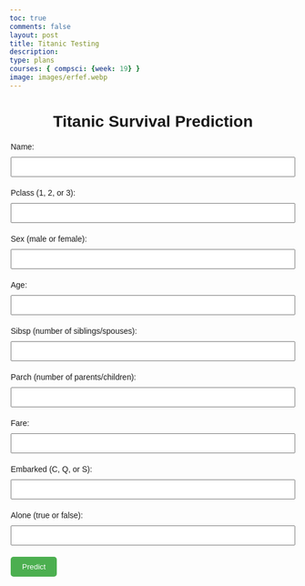 ```yaml
---
toc: true
comments: false
layout: post
title: Titanic Testing
description: 
type: plans
courses: { compsci: {week: 19} }
image: images/erfef.webp
---
```


<html lang="en">
<head>
    <meta charset="UTF-8">
    <meta name="viewport" content="width=device-width, initial-scale=1.0">
    <title>Titanic Survival Prediction</title>
    <style>
        body {
            font-family: Arial, sans-serif;
            margin: 0;
            padding: 20px;
        }
        h1 {
            text-align: center;
            margin-bottom: 20px;
        }
        form {
            max-width: 500px;
            margin: 0 auto;
        }
        label {
            display: block;
            margin-bottom: 10px;
        }
        input[type="text"] {
            width: 100%;
            padding: 8px;
            margin-bottom: 20px;
        }
        button {
            background-color: #4CAF50;
            color: white;
            padding: 10px 20px;
            border: none;
            cursor: pointer;
            border-radius: 5px;
        }
        button:hover {
            background-color: #45a049;
        }
        .result {
            margin-top: 20px;
            font-weight: bold;
        }
    </style>
</head>
<body>
    <h1>Titanic Survival Prediction</h1>
    <form id="predictionForm">
        <label for="name">Name:</label>
        <input type="text" id="name" name="name" required> <!-- Add this input field for the name -->
        <label for="pclass">Pclass (1, 2, or 3):</label>
        <input type="text" id="pclass" name="pclass" required>
        <label for="sex">Sex (male or female):</label>
        <input type="text" id="sex" name="sex" required>
        <label for="age">Age:</label>
        <input type="text" id="age" name="age" required>
        <label for="sibsp">Sibsp (number of siblings/spouses):</label>
        <input type="text" id="sibsp" name="sibsp" required>
        <label for="parch">Parch (number of parents/children):</label>
        <input type="text" id="parch" name="parch" required>
        <label for="fare">Fare:</label>
        <input type="text" id="fare" name="fare" required>
        <label for="embarked">Embarked (C, Q, or S):</label>
        <input type="text" id="embarked" name="embarked" required>
        <label for="alone">Alone (true or false):</label>
        <input type="text" id="alone" name="alone" required>
        <button type="submit">Predict</button>
    </form>
    <div id="result" class="result"></div>
    <script>
        document.getElementById("predictionForm").addEventListener("submit", function(event) {
            event.preventDefault();
            let formData = new FormData(this);
            fetch("http://127.0.0.1:8086/api/predict", {
                method: "POST",
                body: JSON.stringify(Object.fromEntries(formData)),
                mode: 'cors',
                headers: {
                    "Content-Type": "application/json"
                }
            })
            .then(response => response.json())
            .then(data => {
                let resultDiv = document.getElementById("result");
                resultDiv.textContent = "Survival prediction: " + (data[0] === 1 ? "Survived" : "Did not survive");
            })
            .catch(error => {
                console.error("Error:", error);
            });
        });
    </script>
</body>
</html>
